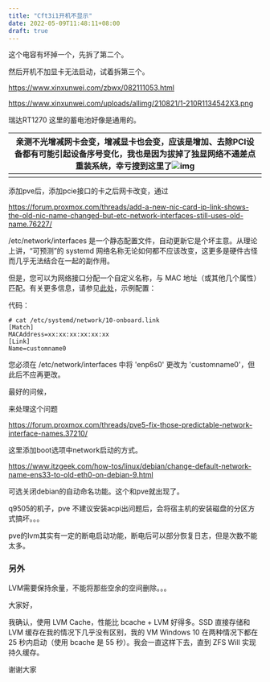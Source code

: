 ```yaml
---
title: "Cft3i1开机不显示"
date: 2022-05-09T11:48:11+08:00
draft: true
---
```


这个电容有坏掉一个，先拆了第二个。

然后开机不加显卡无法启动，试着拆第三个。

https://www.xinxunwei.com/zbwx/082111053.html

https://www.xinxunwei.com/uploads/allimg/210821/1-210R1134542X3.png



瑞达RT1270  这里的蓄电池好像是通用的。

| 亲测不光增减网卡会变，增减显卡也会变，应该是增加、去除PCI设备都有可能引起设备序号变化，我也是因为拔掉了独显网络不通差点重装系统，幸亏搜到这里了![img](https://www.right.com.cn/forum/static/image/smiley/default/titter.gif) |
| ------------------------------------------------------------ |
|                                                              |

添加pve后，添加pcie接口的卡之后网卡改变，通过

https://forum.proxmox.com/threads/add-a-new-nic-card-ip-link-shows-the-old-nic-name-changed-but-etc-network-interfaces-still-uses-old-name.76227/

/etc/network/interfaces 是一个静态配置文件，自动更新它是个坏主意。从理论上讲，“可预测”的 systemd 网络名称无论如何都不应该改变，这更多是硬件古怪而几乎无法结合在一起的副作用。

但是，您可以为网络接口分配一个自定义名称，与 MAC 地址（或其他几个属性）匹配。有关更多信息，请参见[此处](https://wiki.archlinux.org/index.php/Systemd-networkd#Configuration_files)，示例配置：



代码：

```
# cat /etc/systemd/network/10-onboard.link
[Match]
MACAddress=xx:xx:xx:xx:xx:xx
[Link]
Name=customname0
```


您必须在 /etc/network/interfaces 中将 'enp6s0' 更改为 'customname0'，但此后不应再更改。

最好的问候，

来处理这个问题

https://forum.proxmox.com/threads/pve5-fix-those-predictable-network-interface-names.37210/

这里添加boot选项中network启动的方式。

https://www.itzgeek.com/how-tos/linux/debian/change-default-network-name-ens33-to-old-eth0-on-debian-9.html

可选关闭debian的自动命名功能。这个和pve就出现了。



q9505的机子，pve 不建议安装acpi出问题后，会将宿主机的安装磁盘的分区方式搞坏。。。

pve的lvm其实有一定的断电启动功能，断电后可以部分恢复日志，但是次数不能太多。



### 另外 

LVM需要保持余量，不能将那些空余的空间删除。。。

大家好，

我确认，使用 LVM Cache，性能比 bcache + LVM 好得多。SSD 直接存储和 LVM 缓存在我的情况下几乎没有区别，我的 VM Windows 10 在两种情况下都在 25 秒内启动（使用 bcache 是 55 秒）。我会一直这样下去，直到 ZFS Will 实现持久缓存。

谢谢大家
